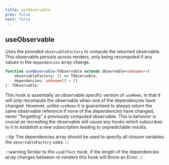 ```yaml
---
title: useObservable
prev: false
next: false
---
```


## useObservable

Uses the provided `observableFactory` to compute the returned observable. This observable persists across renders, only being recomputed if any values in the `dependencies` array change.

```ts
function useObservable<TObservable extends Observable<unknown>>(
	observableFactory: () => TObservable,
	dependencies: unknown[] = []
): TObservable;
```

This hook is essentially an observable specific version of `useMemo`, in that it will only recompute the observable when one of the dependencies have changed. However, unlike `useMemo` it is guaranteed to always return the same observable reference if none of the dependencies have changed, never "forgetting" a previously computed observable. This is behavior is crucial as recreating the observable will cause any hooks which subscribes to it to establish a new subscription leading to unpredictable results.

:::tip
The dependencies array should be used to specify all closure variables the `observableFactory` uses.
:::

:::warning
Similar to the `useEffect` hook, if the length of the dependencies array changes between re-renders this hook will throw an Error.
:::
